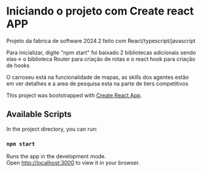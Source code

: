 # Iniciando o projeto com Create react APP

Projeto da fabrica de software 2024.2
feito com React/typescript/javascript

Para inicializar, digite "npm start"
foi baixado 2 bibliotecas adicionais sendo elas-> o biblioteca Router para criação de rotas e o react hook para criação de hooks

O carroseu está na funcionalidade de mapas, as skills dos agentes estão em ver detalhes e a area de pesquisa esta na parte de tiers competitivos

This project was bootstrapped with [Create React App](https://github.com/facebook/create-react-app).

## Available Scripts


In the project directory, you can run:

### `npm start`

Runs the app in the development mode.\
Open [http://localhost:3000](http://localhost:3000) to view it in your browser.


